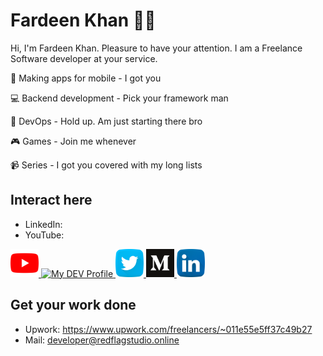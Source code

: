 # Fardeen Khan :new_moon_with_face::full_moon_with_face:
Hi, I'm Fardeen Khan. Pleasure to have your attention. I am a Freelance Software developer at your service. 

:iphone: Making apps for mobile - I got you

:computer: Backend development - Pick your framework man

:crystal_ball: DevOps - Hold up. Am just starting there bro

:video_game: Games - Join me whenever

:video_camera: Series - I got you covered with my long lists


## Interact here
* LinkedIn: 
* YouTube: 


<a href="https://www.youtube.com/channel/UCDEMPuIi4RJCc8wnGxO-zEw">
  <img src="https://raw.githubusercontent.com/fardeen9983/fardeen9983/master/youtube.svg" alt="My Youtube Channel" height="45" width="45">
</a><a href="https://dev.to/dev_delight">
  <img src="https://d2fltix0v2e0sb.cloudfront.net/dev-badge.svg" alt="My DEV Profile" height="45" width="45">
</a><a href="https://twitter.com/dev_delight">
  <img src="https://raw.githubusercontent.com/fardeen9983/fardeen9983/master/twitter.svg" alt="MyT witter Profile" height="45" width="45">
</a><a href="https://medium.com/@khanfardeen9983">
  <img src="https://raw.githubusercontent.com/fardeen9983/fardeen9983/master/medium-seeklogo.com.svg" alt="My Medium Profile" height="45" width="45">
</a><a href="https://www.linkedin.com/in/fardeenkhan9983/">
  <img src="https://raw.githubusercontent.com/fardeen9983/fardeen9983/master/linkedin.svg" alt="My LinkedIn Profile" height="45" width="45">
</a>


## Get your work done
* Upwork: https://www.upwork.com/freelancers/~011e55e5ff37c49b27
* Mail: [developer@redflagstudio.online](mailto:developer@redflagstudio.online)





